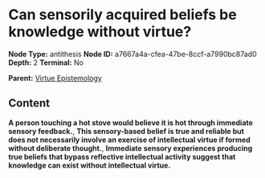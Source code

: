 # Can sensorily acquired beliefs be knowledge without virtue?

**Node Type:** antithesis
**Node ID:** a7667a4a-cfea-47be-8ccf-a7990bc87ad0
**Depth:** 2
**Terminal:** No

**Parent:** [Virtue Epistemology](virtue-epistemology.md)

## Content

**A person touching a hot stove would believe it is hot through immediate sensory feedback.**, **This sensory-based belief is true and reliable but does not necessarily involve an exercise of intellectual virtue if formed without deliberate thought.**, **Immediate sensory experiences producing true beliefs that bypass reflective intellectual activity suggest that knowledge can exist without intellectual virtue.**
